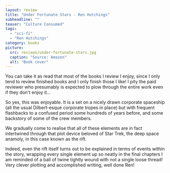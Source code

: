 ```yaml
---
layout: review
title: "Under Fortunate Stars - Ren Hutchings"
subheadline: ""
teaser: "Culture Consumed"
tags:
  - "sci-fi"
  - "Ren Hutchings"
category: books
picture:
  src: reviews/under-fortunate-stars.jpg
  caption: "Source: Amazon"
  alt: "Book cover"
---
```

You can take it as read that most of the books I review I enjoy, since I only tend to review finished
books and I only finish those I like! I pity the paid reviewer who presumably is expected to plow
through the entire work even if they don't enjoy it...

So yes, this was enjoyable. It is a set on a nicely drawn corporate spaceship (all the usual Dilbert-esque corporate tropes in place) but with frequent
flashbacks to a confused period some hundreds of years before, and some 
backstory of some of the crew members.

We gradually come to realise that all of these elements are in fact intertwined through that plot device beloved of Star Trek, the
deep space anamoly, in this case known as the rift.

Indeed, even the rift itself turns out to be explained in terms of events within the story,
wrapping every single element up so neatly in the final chapters I am
reminded of a ball of twine tightly wound with not a single loose thread! Very clever plotting and accomplished writing, well done Ren!
